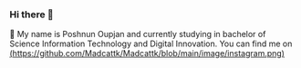 ### Hi there 👋
🔭 My name is Poshnun Oupjan and currently studying in bachelor of Science Information Technology and Digital Innovation. You can find me on 
[(https://github.com/Madcattk/Madcattk/blob/main/image/instagram.png)](https://www.instagram.com/madcattk/)
<!--
**Madcattk/Madcattk** is a ✨ _special_ ✨ repository because its `README.md` (this file) appears on your GitHub profile.

Here are some ideas to get you started:

- 🔭 I’m currently working on ...
- 🌱 I’m currently learning ...
- 👯 I’m looking to collaborate on ...
- 🤔 I’m looking for help with ...
- 💬 Ask me about ...
- 📫 How to reach me: ...
- 😄 Pronouns: ...
- ⚡ Fun fact: ...
-->
